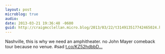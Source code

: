 ```yaml
---
layout: post
microblog: true
audio: 
date: 2013-03-21 19:36:48 -0600
guid: http://craigmcclellan.micro.blog/2013/03/22/t314913517742465024.html
---
```

Nashville, this is why we need an amphitheater. no John Mayer comeback tour because no venue. #sad  [t.co/KZ52hdbbD...](http://t.co/KZ52hdbbDC)
